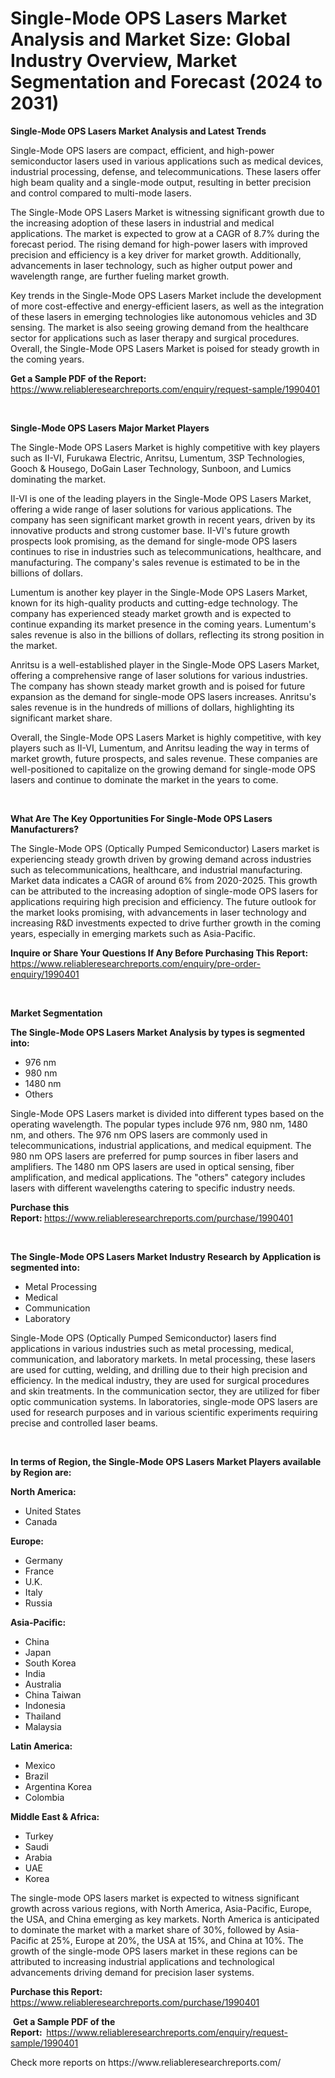<p><h1>Single-Mode OPS Lasers Market Analysis and Market Size: Global Industry Overview, Market Segmentation and Forecast (2024 to 2031)</h1></p><p><strong>Single-Mode OPS Lasers Market Analysis and Latest Trends</strong></p>
<p><p>Single-Mode OPS lasers are compact, efficient, and high-power semiconductor lasers used in various applications such as medical devices, industrial processing, defense, and telecommunications. These lasers offer high beam quality and a single-mode output, resulting in better precision and control compared to multi-mode lasers.</p><p>The Single-Mode OPS Lasers Market is witnessing significant growth due to the increasing adoption of these lasers in industrial and medical applications. The market is expected to grow at a CAGR of 8.7% during the forecast period. The rising demand for high-power lasers with improved precision and efficiency is a key driver for market growth. Additionally, advancements in laser technology, such as higher output power and wavelength range, are further fueling market growth.</p><p>Key trends in the Single-Mode OPS Lasers Market include the development of more cost-effective and energy-efficient lasers, as well as the integration of these lasers in emerging technologies like autonomous vehicles and 3D sensing. The market is also seeing growing demand from the healthcare sector for applications such as laser therapy and surgical procedures. Overall, the Single-Mode OPS Lasers Market is poised for steady growth in the coming years.</p></p>
<p><strong>Get a Sample PDF of the Report:&nbsp;</strong> <a href="https://www.reliableresearchreports.com/enquiry/request-sample/1990401">https://www.reliableresearchreports.com/enquiry/request-sample/1990401</a></p>
<p>&nbsp;</p>
<p><strong>Single-Mode OPS Lasers Major Market Players</strong></p>
<p><p>The Single-Mode OPS Lasers Market is highly competitive with key players such as II-VI, Furukawa Electric, Anritsu, Lumentum, 3SP Technologies, Gooch & Housego, DoGain Laser Technology, Sunboon, and Lumics dominating the market. </p><p>II-VI is one of the leading players in the Single-Mode OPS Lasers Market, offering a wide range of laser solutions for various applications. The company has seen significant market growth in recent years, driven by its innovative products and strong customer base. II-VI's future growth prospects look promising, as the demand for single-mode OPS lasers continues to rise in industries such as telecommunications, healthcare, and manufacturing. The company's sales revenue is estimated to be in the billions of dollars.</p><p>Lumentum is another key player in the Single-Mode OPS Lasers Market, known for its high-quality products and cutting-edge technology. The company has experienced steady market growth and is expected to continue expanding its market presence in the coming years. Lumentum's sales revenue is also in the billions of dollars, reflecting its strong position in the market.</p><p>Anritsu is a well-established player in the Single-Mode OPS Lasers Market, offering a comprehensive range of laser solutions for various industries. The company has shown steady market growth and is poised for future expansion as the demand for single-mode OPS lasers increases. Anritsu's sales revenue is in the hundreds of millions of dollars, highlighting its significant market share.</p><p>Overall, the Single-Mode OPS Lasers Market is highly competitive, with key players such as II-VI, Lumentum, and Anritsu leading the way in terms of market growth, future prospects, and sales revenue. These companies are well-positioned to capitalize on the growing demand for single-mode OPS lasers and continue to dominate the market in the years to come.</p></p>
<p>&nbsp;</p>
<p><strong>What Are The Key Opportunities For Single-Mode OPS Lasers Manufacturers?</strong></p>
<p><p>The Single-Mode OPS (Optically Pumped Semiconductor) Lasers market is experiencing steady growth driven by growing demand across industries such as telecommunications, healthcare, and industrial manufacturing. Market data indicates a CAGR of around 6% from 2020-2025. This growth can be attributed to the increasing adoption of single-mode OPS lasers for applications requiring high precision and efficiency. The future outlook for the market looks promising, with advancements in laser technology and increasing R&D investments expected to drive further growth in the coming years, especially in emerging markets such as Asia-Pacific.</p></p>
<p><strong>Inquire or Share Your Questions If Any Before Purchasing This Report:</strong> <a href="https://www.reliableresearchreports.com/enquiry/pre-order-enquiry/1990401">https://www.reliableresearchreports.com/enquiry/pre-order-enquiry/1990401</a></p>
<p>&nbsp;</p>
<p><strong>Market Segmentation</strong></p>
<p><strong>The Single-Mode OPS Lasers Market Analysis by types is segmented into:</strong></p>
<p><ul><li>976 nm</li><li>980 nm</li><li>1480 nm</li><li>Others</li></ul></p>
<p><p>Single-Mode OPS Lasers market is divided into different types based on the operating wavelength. The popular types include 976 nm, 980 nm, 1480 nm, and others. The 976 nm OPS lasers are commonly used in telecommunications, industrial applications, and medical equipment. The 980 nm OPS lasers are preferred for pump sources in fiber lasers and amplifiers. The 1480 nm OPS lasers are used in optical sensing, fiber amplification, and medical applications. The "others" category includes lasers with different wavelengths catering to specific industry needs.</p></p>
<p><strong>Purchase this Report:&nbsp;</strong><a href="https://www.reliableresearchreports.com/purchase/1990401">https://www.reliableresearchreports.com/purchase/1990401</a></p>
<p>&nbsp;</p>
<p><strong>The Single-Mode OPS Lasers Market Industry Research by Application is segmented into:</strong></p>
<p><ul><li>Metal Processing</li><li>Medical</li><li>Communication</li><li>Laboratory</li></ul></p>
<p><p>Single-Mode OPS (Optically Pumped Semiconductor) lasers find applications in various industries such as metal processing, medical, communication, and laboratory markets. In metal processing, these lasers are used for cutting, welding, and drilling due to their high precision and efficiency. In the medical industry, they are used for surgical procedures and skin treatments. In the communication sector, they are utilized for fiber optic communication systems. In laboratories, single-mode OPS lasers are used for research purposes and in various scientific experiments requiring precise and controlled laser beams.</p></p>
<p>&nbsp;</p>
<p><strong>In terms of Region, the Single-Mode OPS Lasers Market Players available by Region are:</strong></p>
<p>
    <p> <strong> North America: </strong>
        <ul>
            <li>United States</li>
            <li>Canada</li>
        </ul>
        </p> 
    <p> <strong> Europe: </strong>
        <ul>
            <li>Germany</li>
            <li>France</li>
            <li>U.K.</li>
            <li>Italy</li>
            <li>Russia</li>
        </ul>
        </p> 
    <p> <strong> Asia-Pacific: </strong>
        <ul>
            <li>China</li>
            <li>Japan</li>
            <li>South Korea</li>
            <li>India</li>
            <li>Australia</li>
            <li>China Taiwan</li>
            <li>Indonesia</li>
            <li>Thailand</li>
            <li>Malaysia</li>
        </ul>
        </p> 
    <p> <strong> Latin America: </strong>
        <ul>
            <li>Mexico</li>
            <li>Brazil</li>
            <li>Argentina Korea</li>
            <li>Colombia</li>
        </ul>
        </p> 
    <p> <strong> Middle East & Africa: </strong>
        <ul>
            <li>Turkey</li>
            <li>Saudi</li>
            <li>Arabia</li>
            <li>UAE</li>
            <li>Korea</li>
        </ul>
    </p>
    </p>
<p><p>The single-mode OPS lasers market is expected to witness significant growth across various regions, with North America, Asia-Pacific, Europe, the USA, and China emerging as key markets. North America is anticipated to dominate the market with a market share of 30%, followed by Asia-Pacific at 25%, Europe at 20%, the USA at 15%, and China at 10%. The growth of the single-mode OPS lasers market in these regions can be attributed to increasing industrial applications and technological advancements driving demand for precision laser systems.</p></p>
<p><strong>Purchase this Report: </strong><a href="https://www.reliableresearchreports.com/purchase/1990401">https://www.reliableresearchreports.com/purchase/1990401</a></p>
<p>&nbsp;<strong>Get a Sample PDF of the Report:&nbsp;&nbsp;</strong><a href="https://www.reliableresearchreports.com/enquiry/request-sample/1990401">https://www.reliableresearchreports.com/enquiry/request-sample/1990401</a></p>
<p><strong></strong></p>
<p>Check more reports on https://www.reliableresearchreports.com/</p>